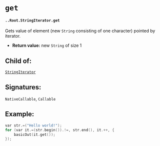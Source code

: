 # `get`

#### `..Root.StringIterator.get`

Gets value of element (new `String` consisting of one character) pointed by iterator.

* **Return value:** new `String` of size 1

## Child of:

[`StringIterator`](docs..Root.StringIterator.md)

## Signatures:

`NativeCallable`, `Callable`

## Example:

```c
var str.=("Hello world!");
for (var it.=(str.begin()).!=, str.end(), it.++, {
    basicOut(it.get());
});
```